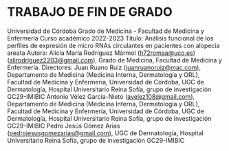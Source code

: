 # TRABAJO DE FIN DE GRADO
Universidad de Córdoba
Grado de Medicina - Facultad de Medicina y Enfermería
Curso académico 2022-2023
Título: Análisis funcional de los perfiles de expresión de micro RNAs circulantes en pacientes con alopecia areata
Autora: Alicia María Rodríguez Mármol (h72romaa@uco.es) (alirodriguez2203@gmail.com), Grado de Medicina, Facultad de Medicina y Enfermería.
Directores:
Juan Ruano Ruiz (juanruanoruiz@mac.com), Departamento de Medicina (Medicina Interna, Dermatología y ORL), Facultad de Medicina y Enfermería, Universidad de Córdoba, UGC de Dermatología, Hospital Universitario Reina Sofía, grupo de investigación GC29-IMIBIC
Antonio Vélez García-Nieto (avelez108@gmail.com), Departamento de Medicina (Medicina Interna, Dermatología y ORL), Facultad de Medicina y Enfermería, Universidad de Córdoba, UGC de Dermatología, Hospital Universitario Reina Sofía, grupo de investigación GC29-IMIBIC
Pedro Jesús Gómez Arias (pedrojesusgomezarias@gmail.com), UGC de Dermatología, Hospital Universitario Reina Sofía, grupo de investigación GC29-IMIBIC
